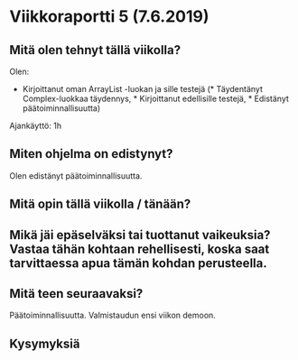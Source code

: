 
# Viikkoraportti 5 (7.6.2019)

## Mitä olen tehnyt tällä viikolla?

Olen:
* Kirjoittanut oman ArrayList -luokan ja sille testejä
(* Täydentänyt Complex-luokkaa täydennys, * Kirjoittanut edellisille testejä, * Edistänyt päätoiminnallisuutta)


Ajankäyttö: 1h

## Miten ohjelma on edistynyt?

Olen edistänyt päätoiminnallisuutta. 

## Mitä opin tällä viikolla / tänään?

## Mikä jäi epäselväksi tai tuottanut vaikeuksia? Vastaa tähän kohtaan rehellisesti, koska saat tarvittaessa apua tämän kohdan perusteella.

## Mitä teen seuraavaksi?

Päätoiminnallisuutta. Valmistaudun ensi viikon demoon. 

## Kysymyksiä



